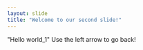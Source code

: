 ```yaml
---
layout: slide
title: "Welcome to our second slide!"
---
```

"Hello world_1"
Use the left arrow to go back!

